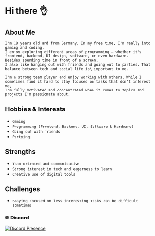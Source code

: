 # Hi there 👌

## About Me
```
I'm 18 years old and from Germany. In my free time, I'm really into gaming and coding.
I enjoy exploring different areas of programming – whether it's frontend, backend, UI design, software, or even hardware.
Besides spending time in front of a screen,
I also like hanging out with friends and going out to parties. That balance between tech and social life is\ important to me.

I'm a strong team player and enjoy working with others. While I sometimes find it hard to stay focused on tasks that don't interest me,
I'm fully motivated and concentrated when it comes to topics and projects I'm passionate about.
```

## Hobbies & Interests
* ```` Gaming ````
* ```` Programming (Frontend, Backend, UI, Software & Hardware) ````
* ```` Going out with friends ````
* ```` Partying ````

## Strengths
* ```` Team-oriented and communicative ````
* ```` Strong interest in tech and eagerness to learn ````
* ```` Creative use of digital tools ````

## Challenges
* ```` Staying focused on less interesting tasks can be difficult sometimes ````


### 🌐 Discord
[![Discord Presence](https://lanyard.cnrad.dev/api/807192870846595072)](https://discord.com/users/807192870846595072)
